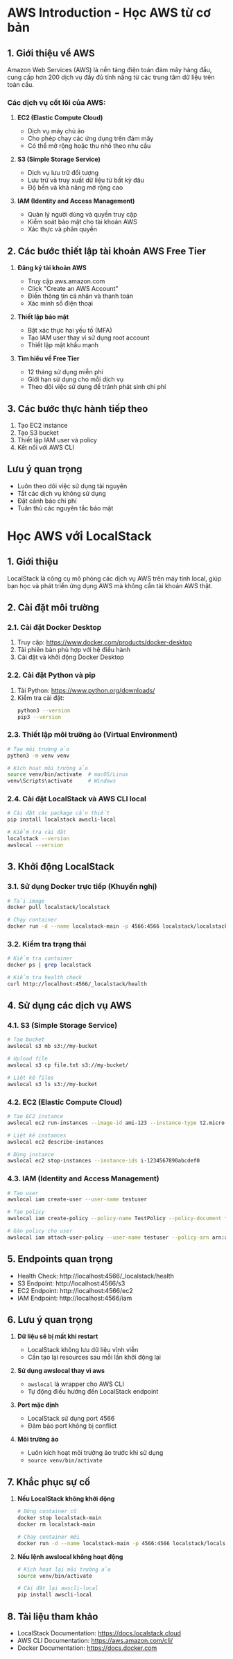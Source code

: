 # AWS Introduction - Học AWS từ cơ bản

## 1. Giới thiệu về AWS
Amazon Web Services (AWS) là nền tảng điện toán đám mây hàng đầu, cung cấp hơn 200 dịch vụ đầy đủ tính năng từ các trung tâm dữ liệu trên toàn cầu.

### Các dịch vụ cốt lõi của AWS:

1. **EC2 (Elastic Compute Cloud)**
   - Dịch vụ máy chủ ảo
   - Cho phép chạy các ứng dụng trên đám mây
   - Có thể mở rộng hoặc thu nhỏ theo nhu cầu

2. **S3 (Simple Storage Service)**
   - Dịch vụ lưu trữ đối tượng
   - Lưu trữ và truy xuất dữ liệu từ bất kỳ đâu
   - Độ bền và khả năng mở rộng cao

3. **IAM (Identity and Access Management)**
   - Quản lý người dùng và quyền truy cập
   - Kiểm soát bảo mật cho tài khoản AWS
   - Xác thực và phân quyền

## 2. Các bước thiết lập tài khoản AWS Free Tier

1. **Đăng ký tài khoản AWS**
   - Truy cập aws.amazon.com
   - Click "Create an AWS Account"
   - Điền thông tin cá nhân và thanh toán
   - Xác minh số điện thoại

2. **Thiết lập bảo mật**
   - Bật xác thực hai yếu tố (MFA)
   - Tạo IAM user thay vì sử dụng root account
   - Thiết lập mật khẩu mạnh

3. **Tìm hiểu về Free Tier**
   - 12 tháng sử dụng miễn phí
   - Giới hạn sử dụng cho mỗi dịch vụ
   - Theo dõi việc sử dụng để tránh phát sinh chi phí

## 3. Các bước thực hành tiếp theo

1. Tạo EC2 instance
2. Tạo S3 bucket
3. Thiết lập IAM user và policy
4. Kết nối với AWS CLI

## Lưu ý quan trọng
- Luôn theo dõi việc sử dụng tài nguyên
- Tắt các dịch vụ không sử dụng
- Đặt cảnh báo chi phí
- Tuân thủ các nguyên tắc bảo mật 

# Học AWS với LocalStack

## 1. Giới thiệu
LocalStack là công cụ mô phỏng các dịch vụ AWS trên máy tính local, giúp bạn học và phát triển ứng dụng AWS mà không cần tài khoản AWS thật.

## 2. Cài đặt môi trường

### 2.1. Cài đặt Docker Desktop
1. Truy cập: https://www.docker.com/products/docker-desktop
2. Tải phiên bản phù hợp với hệ điều hành
3. Cài đặt và khởi động Docker Desktop

### 2.2. Cài đặt Python và pip
1. Tải Python: https://www.python.org/downloads/
2. Kiểm tra cài đặt:
   ```bash
   python3 --version
   pip3 --version
   ```

### 2.3. Thiết lập môi trường ảo (Virtual Environment)
```bash
# Tạo môi trường ảo
python3 -m venv venv

# Kích hoạt môi trường ảo
source venv/bin/activate  # macOS/Linux
venv\Scripts\activate     # Windows
```

### 2.4. Cài đặt LocalStack và AWS CLI local
```bash
# Cài đặt các package cần thiết
pip install localstack awscli-local

# Kiểm tra cài đặt
localstack --version
awslocal --version
```

## 3. Khởi động LocalStack

### 3.1. Sử dụng Docker trực tiếp (Khuyến nghị)
```bash
# Tải image
docker pull localstack/localstack

# Chạy container
docker run -d --name localstack-main -p 4566:4566 localstack/localstack
```

### 3.2. Kiểm tra trạng thái
```bash
# Kiểm tra container
docker ps | grep localstack

# Kiểm tra health check
curl http://localhost:4566/_localstack/health
```

## 4. Sử dụng các dịch vụ AWS

### 4.1. S3 (Simple Storage Service)
```bash
# Tạo bucket
awslocal s3 mb s3://my-bucket

# Upload file
awslocal s3 cp file.txt s3://my-bucket/

# Liệt kê files
awslocal s3 ls s3://my-bucket
```

### 4.2. EC2 (Elastic Compute Cloud)
```bash
# Tạo EC2 instance
awslocal ec2 run-instances --image-id ami-123 --instance-type t2.micro

# Liệt kê instances
awslocal ec2 describe-instances

# Dừng instance
awslocal ec2 stop-instances --instance-ids i-1234567890abcdef0
```

### 4.3. IAM (Identity and Access Management)
```bash
# Tạo user
awslocal iam create-user --user-name testuser

# Tạo policy
awslocal iam create-policy --policy-name TestPolicy --policy-document file://policy.json

# Gán policy cho user
awslocal iam attach-user-policy --user-name testuser --policy-arn arn:aws:iam::000000000000:policy/TestPolicy
```

## 5. Endpoints quan trọng

- Health Check: http://localhost:4566/_localstack/health
- S3 Endpoint: http://localhost:4566/s3
- EC2 Endpoint: http://localhost:4566/ec2
- IAM Endpoint: http://localhost:4566/iam

## 6. Lưu ý quan trọng

1. **Dữ liệu sẽ bị mất khi restart**
   - LocalStack không lưu dữ liệu vĩnh viễn
   - Cần tạo lại resources sau mỗi lần khởi động lại

2. **Sử dụng awslocal thay vì aws**
   - `awslocal` là wrapper cho AWS CLI
   - Tự động điều hướng đến LocalStack endpoint

3. **Port mặc định**
   - LocalStack sử dụng port 4566
   - Đảm bảo port không bị conflict

4. **Môi trường ảo**
   - Luôn kích hoạt môi trường ảo trước khi sử dụng
   - `source venv/bin/activate`

## 7. Khắc phục sự cố

1. **Nếu LocalStack không khởi động**
   ```bash
   # Dừng container cũ
   docker stop localstack-main
   docker rm localstack-main
   
   # Chạy container mới
   docker run -d --name localstack-main -p 4566:4566 localstack/localstack
   ```

2. **Nếu lệnh awslocal không hoạt động**
   ```bash
   # Kích hoạt lại môi trường ảo
   source venv/bin/activate
   
   # Cài đặt lại awscli-local
   pip install awscli-local
   ```

## 8. Tài liệu tham khảo

- LocalStack Documentation: https://docs.localstack.cloud
- AWS CLI Documentation: https://aws.amazon.com/cli/
- Docker Documentation: https://docs.docker.com 